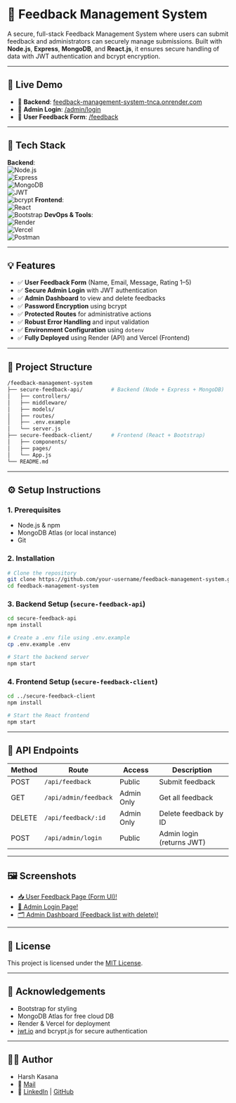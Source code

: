 # 💬 Feedback Management System

A secure, full-stack Feedback Management System where users can submit feedback and administrators can securely manage submissions. Built with **Node.js**, **Express**, **MongoDB**, and **React.js**, it ensures secure handling of data with JWT authentication and bcrypt encryption.

---

## 🚀 Live Demo
  
- 🔗 **Backend**: [feedback-management-system-tnca.onrender.com](https://feedback-management-system-tnca.onrender.com)  
- 🔐 **Admin Login**: [/admin/login](https://feedback-management-system-two.vercel.app/admin/login)  
- 📝 **User Feedback Form**: [/feedback](https://feedback-management-system-two.vercel.app/feedback)

---

## 🧪 Tech Stack

**Backend**:  
![Node.js](https://img.shields.io/badge/Node.js-339933?logo=node.js&logoColor=white)  
![Express](https://img.shields.io/badge/Express.js-000000?logo=express&logoColor=white)  
![MongoDB](https://img.shields.io/badge/MongoDB-47A248?logo=mongodb&logoColor=white)  
![JWT](https://img.shields.io/badge/JWT-000000?logo=jsonwebtokens&logoColor=white)  
![bcrypt](https://img.shields.io/badge/bcrypt-003A70?style=flat&logo=bcrypt&logoColor=white)
**Frontend**:  
![React](https://img.shields.io/badge/React-61DAFB?logo=react&logoColor=black)  
![Bootstrap](https://img.shields.io/badge/Bootstrap-7952B3?logo=bootstrap&logoColor=white)
**DevOps & Tools**:  
![Render](https://img.shields.io/badge/Backend-Hosted%20on%20Render-green)  
![Vercel](https://img.shields.io/badge/Frontend-Hosted%20on%20Vercel-black)  
![Postman](https://img.shields.io/badge/Tested%20With-Postman-orange)

---

## 💡 Features

- ✅ **User Feedback Form** (Name, Email, Message, Rating 1–5)
- ✅ **Secure Admin Login** with JWT authentication
- ✅ **Admin Dashboard** to view and delete feedbacks
- ✅ **Password Encryption** using bcrypt
- ✅ **Protected Routes** for administrative actions
- ✅ **Robust Error Handling** and input validation
- ✅ **Environment Configuration** using `dotenv`
- ✅ **Fully Deployed** using Render (API) and Vercel (Frontend)

---

## 📁 Project Structure

```bash
/feedback-management-system
├── secure-feedback-api/         # Backend (Node + Express + MongoDB)
│   ├── controllers/
│   ├── middleware/
│   ├── models/
│   ├── routes/
│   ├── .env.example
│   └── server.js
├── secure-feedback-client/      # Frontend (React + Bootstrap)
│   ├── components/
│   ├── pages/
│   └── App.js
└── README.md
```

---

## ⚙️ Setup Instructions

### 1. Prerequisites

- Node.js & npm
- MongoDB Atlas (or local instance)
- Git

### 2. Installation

```bash
# Clone the repository
git clone https://github.com/your-username/feedback-management-system.git
cd feedback-management-system
```

### 3. Backend Setup (`secure-feedback-api`)

```bash
cd secure-feedback-api
npm install

# Create a .env file using .env.example
cp .env.example .env

# Start the backend server
npm start
```

### 4. Frontend Setup (`secure-feedback-client`)

```bash
cd ../secure-feedback-client
npm install

# Start the React frontend
npm start
```

---

## 📡 API Endpoints

| Method | Route                      | Access      | Description                        |
|--------|----------------------------|-------------|------------------------------------|
| POST   | `/api/feedback`            | Public      | Submit feedback                    |
| GET    | `/api/admin/feedback`            | Admin Only  | Get all feedback                   |
| DELETE | `/api/feedback/:id`        | Admin Only  | Delete feedback by ID              |
| POST   | `/api/admin/login`         | Public      | Admin login (returns JWT)          |

---

## 🖼️ Screenshots

- [📥 User Feedback Page (Form UI)!](image-2.png)
- [🔐 Admin Login Page!](image.png)
- [🗂️ Admin Dashboard (Feedback list with delete)!](image-1.png)

---

## 📜 License

This project is licensed under the [MIT License](LICENSE).

---

## 🙏 Acknowledgements

- Bootstrap for styling
- MongoDB Atlas for free cloud DB
- Render & Vercel for deployment
- [jwt.io](https://jwt.io/) and bcrypt.js for secure authentication

---

## 👨‍💻 Author
 - Harsh Kasana
 - 📧 [Mail](harshkasana94@gmail.com)
 - 🔗 [LinkedIn](https://www.linkedin.com/in/harsh-kasana-0328b030a/) | [GitHub](https://github.com/Harsh-EH)